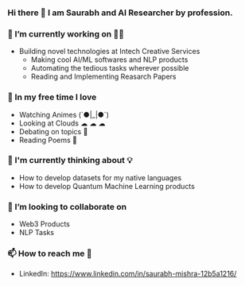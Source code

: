 ### Hi there 👋  I am Saurabh and AI Researcher by profession.

### 🔭 I’m currently working on 👨‍💻 
  * Building novel technologies at Intech Creative Services 
     * Making cool AI/ML softwares and NLP products
     * Automating the tedious tasks wherever possible
     * Reading and Implementing Reasarch Papers 

### 🌱 In my free time I love 
  * Watching Animes (`●|_|●´)
  * Looking at Clouds  ☁ ☁ ☁
  * Debating on topics 🤼
  * Reading Poems 📖

### 🤔  I'm currently thinking about 💡
  * How to develop datasets for my native languages
  * How to develop Quantum Machine Learning products 

### 👯 I’m looking to collaborate on
   * Web3 Products
   * NLP Tasks
   

### 📫 How to reach me 💬 
  * LinkedIn: https://www.linkedin.com/in/saurabh-mishra-12b5a1216/

